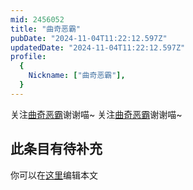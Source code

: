 ```yaml
---
mid: 2456052
title: "曲奇恶霸"
pubDate: "2024-11-04T11:22:12.597Z"
updatedDate: "2024-11-04T11:22:12.597Z"
profile:
  {
    Nickname: ["曲奇恶霸"],
  }
---
```


关注[曲奇恶霸](https://space.bilibili.com/2456052)谢谢喵~ 关注[曲奇恶霸](https://space.bilibili.com/2456052)谢谢喵~

## 此条目有待补充
你可以在[这里](https://github.com/Yuhanawa/VTuber.ICU/edit/master/src/content/v/曲奇恶霸/index.md)编辑本文
